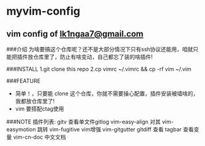 # myvim-config
vim config of lk1ngaa7@gmail.com
---
###介绍
	为啥要搞这个仓库呢？还不是大部分情况下只有ssh协议还能用，咱就只能把插件放仓库里了，防止有啥变动，自己都忘了装的啥插件!

###INSTALL
1.git clone this repo
2.cp vimrc ~/.vimrc && cp -rf vim ~/.vim

###FEATURE
* 简单！，只要能 clone 这个仓库，你就不需要操心配置，插件安装被墙啥的，我都放仓库里了! 
* vim 要搭配ctag使用

###NOTE
插件列表:
gitv 查看单文件gitlog
vim-easy-align  对其
vim-easymotion  跳转
vim-fugitive    vim增强
vim-gitgutter   gitdiff 查看
tagbar          查看变量
vim-cn-doc      中文文档
